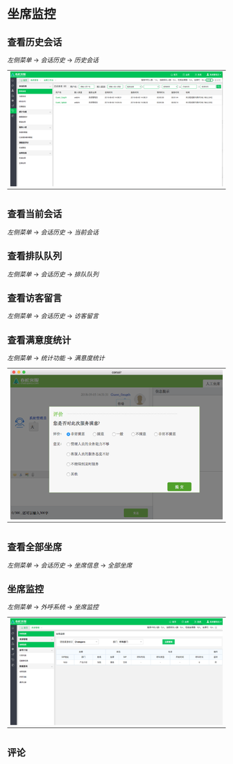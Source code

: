 # 坐席监控

## 查看历史会话

_左侧菜单_ -> _会话历史_ -> _历史会话_

<table class="image">
    <caption align="bottom"></caption>
    <tr>
        <td><img width="800" src="../../images/products/cosin/Picture59.png" alt="" /></td>
    </tr>
</table>

## 查看当前会话

_左侧菜单_ -> _会话历史_ -> _当前会话_

## 查看排队队列

_左侧菜单_ -> _会话历史_ -> _排队队列_

## 查看访客留言

_左侧菜单_ -> _会话历史_ -> _访客留言_

## 查看满意度统计

_左侧菜单_ -> _统计功能_ -> _满意度统计_

<table class="image">
    <caption align="bottom"></caption>
    <tr>
        <td><img width="800" src="../../images/products/cosin/Picture64.png" alt="" /></td>
    </tr>
</table>

## 查看全部坐席

_左侧菜单_ -> _会话历史_ -> _坐席信息_ -> _全部坐席_

## 坐席监控

_左侧菜单_ -> _外呼系统_ -> _坐席监控_

<table class="image">
    <caption align="bottom"></caption>
    <tr>
        <td><img width="800" src="../../images/products/cosin/Picture68.png" alt="" /></td>
    </tr>
</table>

## 评论

<script src="https://utteranc.es/client.js"
        repo="chatopera/docs"
        issue-term="pathname"
        label="Comment"
        theme="github-light"
        crossorigin="anonymous"
        async>
</script>
